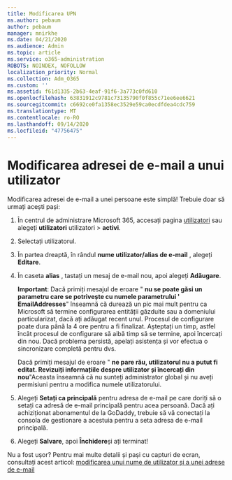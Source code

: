 ```yaml
---
title: Modificarea UPN
ms.author: pebaum
author: pebaum
manager: mnirkhe
ms.date: 04/21/2020
ms.audience: Admin
ms.topic: article
ms.service: o365-administration
ROBOTS: NOINDEX, NOFOLLOW
localization_priority: Normal
ms.collection: Adm_O365
ms.custom: ''
ms.assetid: f61d1335-2b63-4eaf-91f6-3a773c0fd610
ms.openlocfilehash: 63831912c9781c73135790f0f855c71ee6ee6621
ms.sourcegitcommit: c6692ce0fa1358ec3529e59ca0ecdfdea4cdc759
ms.translationtype: MT
ms.contentlocale: ro-RO
ms.lasthandoff: 09/14/2020
ms.locfileid: "47756475"
---
```

# <a name="change-a-users-email-address"></a>Modificarea adresei de e-mail a unui utilizator

Modificarea adresei de e-mail a unei persoane este simplă! Trebuie doar să urmați acești pași:
  
1. În centrul de administrare Microsoft 365, accesați pagina [utilizatori](https://go.microsoft.com/fwlink/p/?linkid=834822) sau alegeți **utilizatori** utilizatori \> **activi**.
    
2. Selectați utilizatorul.
    
3. În partea dreaptă, în rândul **nume utilizator/alias de e-mail** , alegeți **Editare**.
    
4. În caseta **alias** , tastați un mesaj de e-mail nou, apoi alegeți **Adăugare**.
    
    **Important**: Dacă primiți mesajul de eroare " **nu se poate găsi un parametru care se potrivește cu numele parametrului ' EmailAddresses**" înseamnă că durează un pic mai mult pentru ca Microsoft să termine configurarea entității găzduite sau a domeniului particularizat, dacă ați adăugat recent unul. Procesul de configurare poate dura până la 4 ore pentru a fi finalizat. Așteptați un timp, astfel încât procesul de configurare să aibă timp să se termine, apoi încercați din nou. Dacă problema persistă, apelați asistența și vor efectua o sincronizare completă pentru dvs.
    
    Dacă primiți mesajul de eroare " **ne pare rău, utilizatorul nu a putut fi editat. Revizuiți informațiile despre utilizator și încercați din nou**"Aceasta înseamnă că nu sunteți administrator global și nu aveți permisiuni pentru a modifica numele utilizatorului.
    
5. Alegeți **Setați ca principală** pentru adresa de e-mail pe care doriți să o setați ca adresă de e-mail principală pentru acea persoană. Dacă ați achiziționat abonamentul de la GoDaddy, trebuie să vă conectați la consola de gestionare a acestuia pentru a seta adresa de e-mail principală. 
    
6. Alegeți **Salvare**, apoi **Închidere**și ați terminat!
    
Nu a fost ușor? Pentru mai multe detalii și pași cu capturi de ecran, consultați acest articol: [modificarea unui nume de utilizator și a unei adrese de e-mail](https://docs.microsoft.com/microsoft-365/admin/add-users/change-a-user-name-and-email-address)
  


